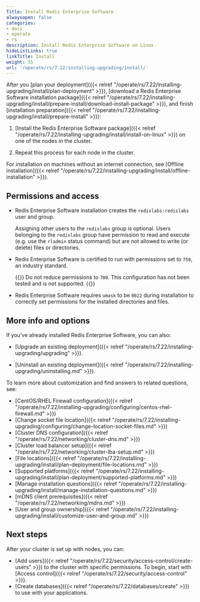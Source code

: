 ```yaml
---
Title: Install Redis Enterprise Software
alwaysopen: false
categories:
- docs
- operate
- rs
description: Install Redis Enterprise Software on Linux.
hideListLinks: true
linkTitle: Install
weight: 35
url: '/operate/rs/7.22/installing-upgrading/install/'
---
```


After you [plan your deployment]({{< relref "/operate/rs/7.22/installing-upgrading/install/plan-deployment" >}}), [download a Redis Enterprise Software installation package]({{< relref "/operate/rs/7.22/installing-upgrading/install/prepare-install/download-install-package" >}}), and finish [installation preparation]({{< relref "/operate/rs/7.22/installing-upgrading/install/prepare-install" >}}):

1. [Install the Redis Enterprise Software package]({{< relref "/operate/rs/7.22/installing-upgrading/install/install-on-linux" >}}) on one of the nodes in the cluster.

1. Repeat this process for each node in the cluster.

For installation on machines without an internet connection, see [Offline installation]({{< relref "/operate/rs/7.22/installing-upgrading/install/offline-installation" >}}).

## Permissions and access

- Redis Enterprise Software installation creates the `redislabs:redislabs` user and group. 

    Assigning other users to the `redislabs` group is optional. Users belonging to the `redislabs` group have permission to read and execute (e.g. use the `rladmin` status command) but are not allowed to write (or delete) files or directories.

- Redis Enterprise Software is certified to run with permissions set to `750`, an industry standard.

    {{<warning>}}
Do not reduce permissions to `700`. This configuration has not been tested and is not supported.
    {{</warning>}}

- Redis Enterprise Software requires `umask` to be `0022` during installation to correctly set permissions for the installed directories and files.

## More info and options

If you've already installed Redis Enterprise Software, you can also:

- [Upgrade an existing deployment]({{< relref "/operate/rs/7.22/installing-upgrading/upgrading" >}}).

- [Uninstall an existing deployment]({{< relref "/operate/rs/7.22/installing-upgrading/uninstalling.md" >}}).

To learn more about customization and find answers to related questions, see:

- [CentOS/RHEL Firewall configuration]({{< relref "/operate/rs/7.22/installing-upgrading/configuring/centos-rhel-firewall.md" >}})
- [Change socket file location]({{< relref "/operate/rs/7.22/installing-upgrading/configuring/change-location-socket-files.md" >}})
- [Cluster DNS configuration]({{< relref "/operate/rs/7.22/networking/cluster-dns.md" >}})
- [Cluster load balancer setup]({{< relref "/operate/rs/7.22/networking/cluster-lba-setup.md" >}})
- [File locations]({{< relref "/operate/rs/7.22/installing-upgrading/install/plan-deployment/file-locations.md" >}})
- [Supported platforms]({{< relref "/operate/rs/7.22/installing-upgrading/install/plan-deployment/supported-platforms.md" >}})
- [Manage installation questions]({{< relref "/operate/rs/7.22/installing-upgrading/install/manage-installation-questions.md" >}})
- [mDNS client prerequisites]({{< relref "/operate/rs/7.22/networking/mdns.md" >}})
- [User and group ownership]({{< relref "/operate/rs/7.22/installing-upgrading/install/customize-user-and-group.md" >}})

## Next steps

After your cluster is set up with nodes, you can:

- [Add users]({{< relref "/operate/rs/7.22/security/access-control/create-users" >}}) to the cluster with specific permissions.  To begin, start with [Access control]({{< relref "/operate/rs/7.22/security/access-control" >}}).
- [Create databases]({{< relref "/operate/rs/7.22/databases/create" >}}) to use with your applications.

